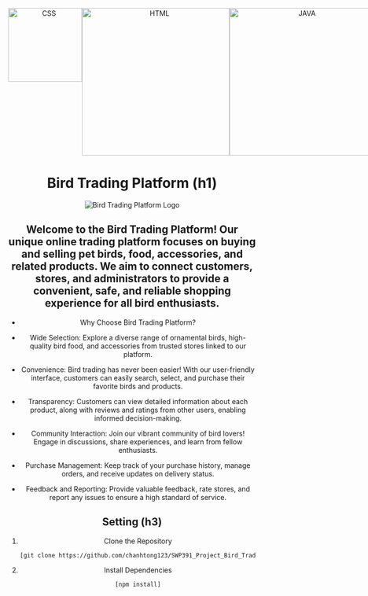 <div align="center">
   <div style="display: flex;">
  <img src="https://github.com/chanhtong123/SWP391_Project_Bird_Trading_Platform/assets/42312195/1b98d2a2-cd25-4b61-af52-cbf9a9de165d" alt="CSS" width="150" />
  <img src="https://github.com/chanhtong123/SWP391_Project_Bird_Trading_Platform/assets/42312195/ca261555-c2fe-4823-9580-eace07d920e8" alt="HTML" width="300" />
     <img src="https://github.com/chanhtong123/SWP391_Project_Bird_Trading_Platform/assets/42312195/c250a6f4-576a-4585-b282-44f6255ff2d6" alt="JAVA" width="300" />
      <img src="https://github.com/chanhtong123/SWP391_Project_Bird_Trading_Platform/assets/42312195/112563b2-ce21-4ca3-83e7-717ff721b4e5" alt="TOMCAT" width="300" />
      <img src="https://github.com/chanhtong123/SWP391_Project_Bird_Trading_Platform/assets/42312195/ece30380-d9c8-435a-b3af-62f826a5350b" alt="MICROSOFT SQL SERVER" width="300" />
   </div>

   # Bird Trading Platform (h1)

![Bird Trading Platform Logo](https://github.com/chanhtong123/SWP391_Project_Bird_Trading_Platform/assets/42312195/a8be39a2-5b00-41a3-9ba6-6d7d7390ca6c)

## Welcome to the Bird Trading Platform! Our unique online trading platform focuses on buying and selling pet birds, food, accessories, and related products. We aim to connect customers, stores, and administrators to provide a convenient, safe, and reliable shopping experience for all bird enthusiasts.

* Why Choose Bird Trading Platform?
- Wide Selection: Explore a diverse range of ornamental birds, high-quality bird food, and accessories from trusted stores linked to our platform.

- Convenience: Bird trading has never been easier! With our user-friendly interface, customers can easily search, select, and purchase their favorite birds and products.

- Transparency: Customers can view detailed information about each product, along with reviews and ratings from other users, enabling informed decision-making.

- Community Interaction: Join our vibrant community of bird lovers! Engage in discussions, share experiences, and learn from fellow enthusiasts.

- Purchase Management: Keep track of your purchase history, manage orders, and receive updates on delivery status.

- Feedback and Reporting: Provide valuable feedback, rate stores, and report any issues to ensure a high standard of service.



## Setting (h3)

1. Clone the Repository

   ```bash
   [git clone https://github.com/chanhtong123/SWP391_Project_Bird_Trading_Platform.git]
2. Install Dependencies
   ```bash
   [npm install]

</div>
